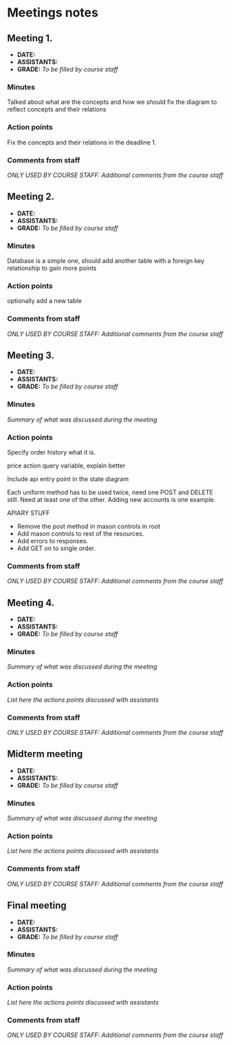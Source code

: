 # Meetings notes

## Meeting 1.
* **DATE:**
* **ASSISTANTS:**
* **GRADE:** *To be filled by course staff*

### Minutes
Talked about what are the concepts and how we should fix the diagram to reflect concepts and their relations

### Action points
Fix the concepts and their relations in the deadline 1.


### Comments from staff
*ONLY USED BY COURSE STAFF: Additional comments from the course staff*

## Meeting 2.
* **DATE:**
* **ASSISTANTS:**
* **GRADE:** *To be filled by course staff*

### Minutes
Database is a simple one, should add another table with a foreign key relationship to gain more points

### Action points
optionally add a new table


### Comments from staff
*ONLY USED BY COURSE STAFF: Additional comments from the course staff*

## Meeting 3.
* **DATE:**
* **ASSISTANTS:**
* **GRADE:** *To be filled by course staff*

### Minutes
*Summary of what was discussed during the meeting*

### Action points

Specify order history what it is.

price action query variable, explain better

Include api entry point in the state diagram

Each uniform method has to be used twice, need one POST and DELETE still. Need at least one of the other. Adding new accounts is one example.

APIARY STUFF
- Remove the post method in mason controls in root
- Add mason controls to rest of the resources.
- Add errors to responses.
- Add GET on to single order.

### Comments from staff
*ONLY USED BY COURSE STAFF: Additional comments from the course staff*

## Meeting 4.
* **DATE:**
* **ASSISTANTS:**
* **GRADE:** *To be filled by course staff*

### Minutes
*Summary of what was discussed during the meeting*

### Action points
*List here the actions points discussed with assistants*


### Comments from staff
*ONLY USED BY COURSE STAFF: Additional comments from the course staff*

## Midterm meeting
* **DATE:**
* **ASSISTANTS:**
* **GRADE:** *To be filled by course staff*

### Minutes
*Summary of what was discussed during the meeting*

### Action points
*List here the actions points discussed with assistants*


### Comments from staff
*ONLY USED BY COURSE STAFF: Additional comments from the course staff*


## Final meeting
* **DATE:**
* **ASSISTANTS:**
* **GRADE:** *To be filled by course staff*

### Minutes
*Summary of what was discussed during the meeting*

### Action points
*List here the actions points discussed with assistants*


### Comments from staff
*ONLY USED BY COURSE STAFF: Additional comments from the course staff*


